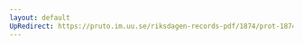 ```yaml
---
layout: default
UpRedirect: https://pruto.im.uu.se/riksdagen-records-pdf/1874/prot-1874--fk--211/prot-1874--fk--211_000.pdf
---
```

